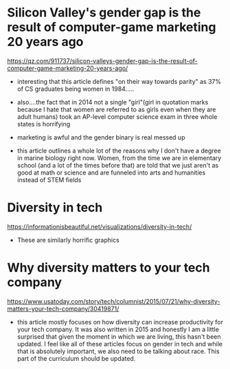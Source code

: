 # Silicon Valley's gender gap is the result of computer-game marketing 20 years ago
https://qz.com/911737/silicon-valleys-gender-gap-is-the-result-of-computer-game-marketing-20-years-ago/

* interesting that this article defines "on their way towards parity" as 37% of CS graduates being women in 1984.....

* also....the fact that in 2014 not a single "girl"(girl in quotation marks because I hate that women are referred to as girls even when they are adult humans) took an AP-level computer science exam in three whole states is horrifying

* marketing is awful and the gender binary is real messed up

* this article outlines a whole lot of the reasons why I don't have a degree in marine biology right now. Women, from the time we are in elementary school (and a lot of the times before that) are told that we just aren't as good at math or science and are funneled into arts and humanities instead of STEM fields

# Diversity in tech
https://informationisbeautiful.net/visualizations/diversity-in-tech/
* These are similarly horrific graphics

# Why diversity matters to your tech company
https://www.usatoday.com/story/tech/columnist/2015/07/21/why-diversity-matters-your-tech-company/30419871/

* this article mostly focuses on how diversity can increase productivity for your tech company. It was also written in 2015 and honestly I am a little surprised that given the moment in which we are living, this hasn't been updated. I feel like all of these articles focus on gender in tech and while that is absolutely important, we also need to be talking about race. This part of the curriculum should be updated.